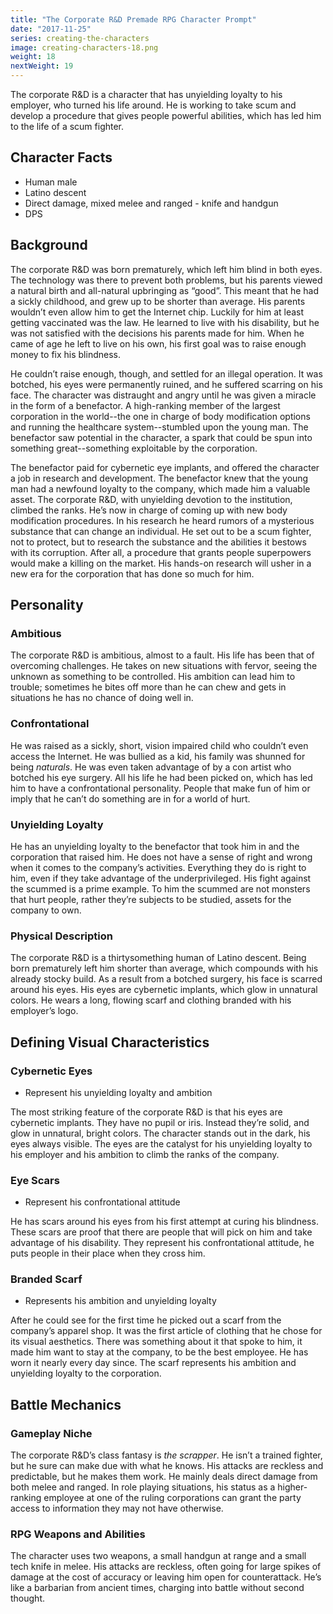 ```yaml
---
title: "The Corporate R&D Premade RPG Character Prompt"
date: "2017-11-25"
series: creating-the-characters
image: creating-characters-18.png
weight: 18
nextWeight: 19
---
```


The corporate R&D is a character that has unyielding loyalty to his employer, who turned his life around. He is working to take scum and develop a procedure that gives people powerful abilities, which has led him to the life of a scum fighter.<!--more-->

## Character Facts
- Human male
- Latino descent
- Direct damage, mixed melee and ranged - knife and handgun
- DPS

## Background
The corporate R&D was born prematurely, which left him blind in both eyes. The technology was there to prevent both problems, but his parents viewed a natural birth and all-natural upbringing as “good”. This meant that he had a sickly childhood, and grew up to be shorter than average. His parents wouldn’t even allow him to get the Internet chip. Luckily for him at least getting vaccinated was the law. He learned to live with his disability, but he was not satisfied with the decisions his parents made for him. When he came of age he left to live on his own, his first goal was to raise enough money to fix his blindness.

He couldn’t raise enough, though, and settled for an illegal operation. It was botched, his eyes were permanently ruined, and he suffered scarring on his face. The character was distraught and angry until he was given a miracle in the form of a benefactor. A high-ranking member of the largest corporation in the world--the one in charge of body modification options and running the healthcare system--stumbled upon the young man. The benefactor saw potential in the character, a spark that could be spun into something great--something exploitable by the corporation.

The benefactor paid for cybernetic eye implants, and offered the character a job in research and development. The benefactor knew that the young man had a newfound loyalty to the company, which made him a valuable asset. The corporate R&D, with unyielding devotion to the institution, climbed the ranks. He’s now in charge of coming up with new body modification procedures. In his research he heard rumors of a mysterious substance that can change an individual. He set out to be a scum fighter, not to protect, but to research the substance and the abilities it bestows with its corruption. After all, a procedure that grants people superpowers would make a killing on the market. His hands-on research will usher in a new era for the corporation that has done so much for him.

## Personality

### Ambitious
The corporate R&D is ambitious, almost to a fault. His life has been that of overcoming challenges. He takes on new situations with fervor, seeing the unknown as something to be controlled. His ambition can lead him to trouble; sometimes he bites off more than he can chew and gets in situations he has no chance of doing well in.

### Confrontational
He was raised as a sickly, short, vision impaired child who couldn’t even access the Internet. He was bullied as a kid, his family was shunned for being _naturals_. He was even taken advantage of by a con artist who botched his eye surgery. All his life he had been picked on, which has led him to have a confrontational personality. People that make fun of him or imply that he can’t do something are in for a world of hurt.

### Unyielding Loyalty
He has an unyielding loyalty to the benefactor that took him in and the corporation that raised him. He does not have a sense of right and wrong when it comes to the company’s activities. Everything they do is right to him, even if they take advantage of the underprivileged. His fight against the scummed is a prime example. To him the scummed are not monsters that hurt people, rather they’re subjects to be studied, assets for the company to own.

### Physical Description
The corporate R&D is a thirtysomething human of Latino descent. Being born prematurely left him shorter than average, which compounds with his already stocky build. As a result from a botched surgery, his face is scarred around his eyes. His eyes are cybernetic implants, which glow in unnatural colors. He wears a long, flowing scarf and clothing branded with his employer’s logo.

## Defining Visual Characteristics
### Cybernetic Eyes
- Represent his unyielding loyalty and ambition

The most striking feature of the corporate R&D is that his eyes are cybernetic implants. They have no pupil or iris. Instead they’re solid, and glow in unnatural, bright colors. The character stands out in the dark, his eyes always visible. The eyes are the catalyst for his unyielding loyalty to his employer and his ambition to climb the ranks of the company.

### Eye Scars
- Represent his confrontational attitude

He has scars around his eyes from his first attempt at curing his blindness. These scars are proof that there are people that will pick on him and take advantage of his disability. They represent his confrontational attitude, he puts people in their place when they cross him.

### Branded Scarf
- Represents his ambition and unyielding loyalty

After he could see for the first time he picked out a scarf from the company’s apparel shop. It was the first article of clothing that he chose for its visual aesthetics. There was something about it that spoke to him, it made him want to stay at the company, to be the best employee. He has worn it nearly every day since. The scarf represents his ambition and unyielding loyalty to the corporation.

## Battle Mechanics
### Gameplay Niche
The corporate R&D’s class fantasy is _the scrapper_. He isn’t a trained fighter, but he sure can make due with what he knows. His attacks are reckless and predictable, but he makes them work. He mainly deals direct damage from both melee and ranged. In role playing situations, his status as a higher-ranking employee at one of the ruling corporations can grant the party access to information they may not have otherwise.

### RPG Weapons and Abilities
The character uses two weapons, a small handgun at range and a small tech knife in melee. His attacks are reckless, often going for large spikes of damage at the cost of accuracy or leaving him open for counterattack. He’s like a barbarian from ancient times, charging into battle without second thought.
